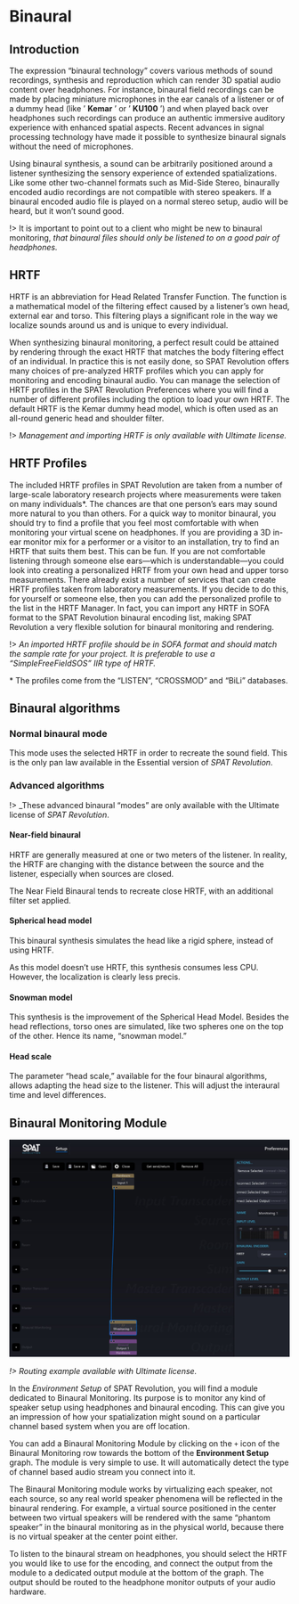 # Binaural

## Introduction

The expression “binaural technology” covers various methods of sound recordings, synthesis and reproduction which can render 3D spatial audio content over headphones. For instance, binaural field recordings can be made by placing miniature microphones in the ear canals of a listener or of a dummy head (like ’ **Kemar** ’ or ’ **KU100** ’) and when played back over headphones such recordings can produce an authentic immersive auditory experience with enhanced spatial aspects. Recent advances in signal processing technology have made it possible to synthesize binaural signals without the need of microphones.

Using binaural synthesis, a sound can be arbitrarily positioned around a listener synthesizing the sensory experience of extended spatializations. Like some other two-channel formats such as Mid-Side Stereo, binaurally encoded audio recordings are not compatible with stereo speakers. If a binaural encoded audio file is played on a normal stereo setup, audio will be heard, but it won’t sound good.

!> It is important to point out to a client who might be new to binaural monitoring, _that binaural files should only be listened to on a good pair of headphones._

## HRTF

HRTF is an abbreviation for Head Related Transfer Function. The function is a mathematical model of the filtering effect caused by a listener’s own head, external ear and torso. This filtering plays a significant role in the way we localize sounds around us and is unique to every individual.

When synthesizing binaural monitoring, a perfect result could be attained by rendering through the exact HRTF that matches the body filtering effect of an individual. In practice this is not easily done, so SPAT Revolution offers many choices of pre-analyzed HRTF profiles which you can apply for monitoring and encoding binaural audio. You can manage the selection of HRTF profiles in the SPAT Revolution Preferences where you will find a number of different profiles including the option to load your own HRTF. The default HRTF is the Kemar dummy head model, which is often used as an all-round generic head and shoulder filter.

!> _Management and importing HRTF is only available with Ultimate license._

## HRTF Profiles

The included HRTF profiles in SPAT Revolution are taken from a number of large-scale laboratory research projects where measurements were taken on many individuals\*. The chances are that one person’s ears may sound more natural to you than others. For a quick way to monitor binaural, you should try to find a profile that you feel most comfortable with when monitoring your virtual scene on headphones. If you are providing a 3D in-ear monitor mix for a performer or a visitor to an installation, try to find an HRTF that suits them best. This can be fun. If you are not comfortable listening through someone else ears—which is understandable—you could look into creating a personalized HRTF from your own head and upper torso measurements. There already exist a number of services that can create HRTF profiles taken from laboratory measurements. If you decide to do this, for yourself or someone else, then you can add the personalized profile to the list in the HRTF Manager. In fact, you can import any HRTF in SOFA format to the SPAT Revolution binaural encoding list, making SPAT Revolution a very flexible solution for binaural monitoring and rendering.

!> _An imported HRTF profile should be in SOFA format and should match the sample rate for your project. It is preferable to use a “SimpleFreeFieldSOS” IIR type of HRTF._

\* The profiles come from the “LISTEN”, “CROSSMOD” and “BiLi” databases.

## Binaural algorithms

### Normal binaural mode

This mode uses the selected HRTF in order to recreate the sound field. This is the only pan law available in the Essential version of _SPAT Revolution_.


### Advanced algorithms

!> _These advanced binaural “modes” are only available with the Ultimate license of _SPAT Revolution_.

#### Near-field binaural

HRTF are generally measured at one or two meters of the listener.
In reality, the HRTF are changing with the distance between the source and the listener, especially when sources are closed.

The Near Field Binaural tends to recreate close HRTF, with an additional filter set applied.

#### Spherical head model

This binaural synthesis simulates the head like a rigid sphere, instead of using HRTF.

As this model doesn’t use HRTF, this synthesis consumes less CPU.
However, the localization is clearly less precis.

#### Snowman model

This synthesis is the improvement of the Spherical Head Model.
Besides the head reflections, torso ones are simulated, like two spheres one on the top of the other.
Hence its name, “snowman model.”

#### Head scale

The parameter “head scale,” available for the four binaural algorithms, allows adapting the head size to the listener.
This will adjust the interaural time and level differences.


## Binaural Monitoring Module

![](include/SpatRevolution_UserGuide_-050.jpg)

_!> Routing example available with Ultimate license._

In the _Environment Setup_ of SPAT Revolution, you will find a module dedicated to Binaural Monitoring. Its purpose is to monitor any kind of speaker setup using headphones and binaural encoding. This can give you an impression of how your spatialization might sound on a particular channel based system when you are off location.

You can add a Binaural Monitoring Module by clicking on the <code>+</code> icon of the Binaural Monitoring row towards the bottom of the **Environment Setup** graph. The module is very simple to use. It will automatically detect the type of channel based audio stream you connect into it.

The Binaural Monitoring module works by virtualizing each speaker, not each source, so any real world speaker phenomena will be reflected in the binaural rendering. For example, a virtual source positioned in the center between two virtual speakers will be rendered with the same “phantom speaker” in the binaural monitoring as in the physical world, because there is no virtual speaker at the center point either.

To listen to the binaural stream on headphones, you should select the HRTF you would like to use for the encoding, and connect the output from the module to a dedicated output module at the bottom of the graph. The output should be routed to the headphone monitor outputs of your audio hardware.

